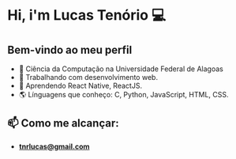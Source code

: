 # Hi, i'm Lucas Tenório 💻
## Bem-vindo ao meu perfil

- 📘 Ciência da Computação na Universidade Federal de Alagoas
- 🔭 Trabalhando com desenvolvimento web.
- 🌱 Aprendendo React Native, ReactJS.
- 🌎 Línguagens que conheço: C, Python, JavaScript, HTML, CSS.

## 📫 Como me alcançar:
- **tnrlucas@gmail.com**
